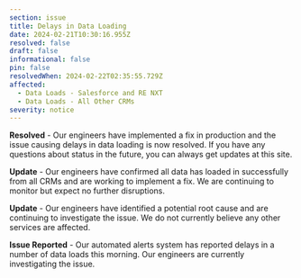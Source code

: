 ```yaml
---
section: issue
title: Delays in Data Loading
date: 2024-02-21T10:30:16.955Z
resolved: false
draft: false
informational: false
pin: false
resolvedWhen: 2024-02-22T02:35:55.729Z
affected:
  - Data Loads - Salesforce and RE NXT
  - Data Loads - All Other CRMs
severity: notice
---
```

**R﻿esolved** - Our engineers have implemented a fix in production and the issue causing delays in data loading is now resolved. If you have any questions about status in the future, you can always get updates at this site.

**Update** - Our engineers have confirmed all data has loaded in successfully from all CRMs and are working to implement a fix. We are continuing to monitor but expect no further disruptions.

**U﻿pdate** - Our engineers have identified a potential root cause and are continuing to investigate the issue. We do not currently believe any other services are affected.

**I﻿ssue Reported** *\-* Our automated alerts system has reported delays in a number of data loads this morning. Our engineers are currently investigating the issue.